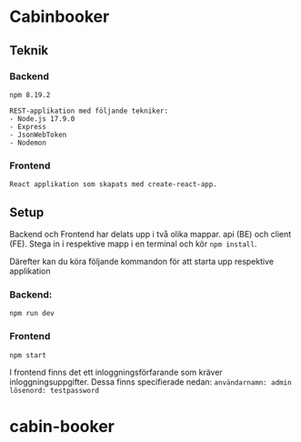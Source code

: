 # Cabinbooker

## Teknik

### Backend

    npm 8.19.2

    REST-applikation med följande tekniker:
    - Node.js 17.9.0
    - Express
    - JsonWebToken
    - Nodemon

### Frontend

    React applikation som skapats med create-react-app.

## Setup

Backend och Frontend har delats upp i två olika mappar. api (BE) och client (FE).
Stega in i respektive mapp i en terminal och kör `npm install`.

Därefter kan du köra följande kommandon för att starta upp respektive applikation

### Backend:

`npm run dev`

### Frontend

`npm start`

I frontend finns det ett inloggningsförfarande som kräver inloggningsuppgifter. Dessa finns specifierade nedan:
`användarnamn: admin`
`lösenord: testpassword`
# cabin-booker

